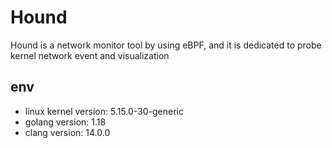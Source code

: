 # Hound
Hound is a network monitor tool by using eBPF, and it is dedicated to probe kernel network event and visualization

## env
- linux kernel version: 5.15.0-30-generic
- golang version: 1.18
- clang version: 14.0.0
